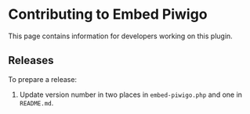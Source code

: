 Contributing to Embed Piwigo
============================

This page contains information for developers working on this plugin.

## Releases

To prepare a release:

1. Update version number in two places in `embed-piwigo.php` and one in `README.md`.
